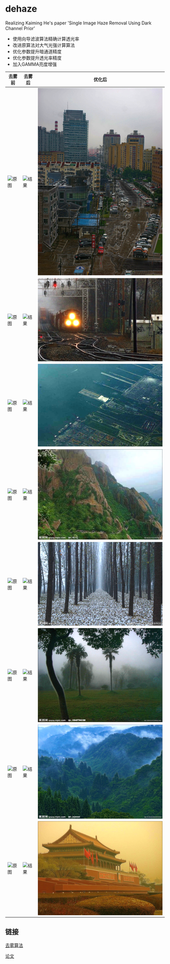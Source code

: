 # dehaze

Realizing Kaiming He's paper 'Single Image Haze Removal Using Dark Channel Prior'


- 使用向导滤波算法精确计算透光率
- 改进原算法对大气光强计算算法
- 优化参数提升暗通道精度
- 优化参数提升透光率精度
- 加入GAMMA亮度增强

去雾前 | 去雾后 | 优化后
------------- | ------------- | -------------
![原图](dehaze-python/image/haze.png)| ![结果](dehaze-python/result/haze.png)| ![优化](dehaze-python/result02/haze.png)
![原图](dehaze-python/image/haze_02.png)| ![结果](dehaze-python/result/haze_02.png)| ![优化](dehaze-python/result02/haze_02.png)
![原图](dehaze-python/image/haze_03.png)| ![结果](dehaze-python/result/haze_03.png)| ![优化](dehaze-python/result02/haze_03.png)
![原图](dehaze-python/image/haze_04.jpg)| ![结果](dehaze-python/result/haze_04.jpg)| ![优化](dehaze-python/result02/haze_04.jpg)
![原图](dehaze-python/image/haze_05.png)| ![结果](dehaze-python/result/haze_05.png)| ![优化](dehaze-python/result02/haze_05.png)
![原图](dehaze-python/image/haze_06.png)| ![结果](dehaze-python/result/haze_06.png)| ![优化](dehaze-python/result02/haze_06.png)
![原图](dehaze-python/image/haze_08.png)| ![结果](dehaze-python/result/haze_08.png)| ![优化](dehaze-python/result02/haze_08.png)
![原图](dehaze-python/image/haze_15.png)| ![结果](dehaze-python/result/haze_15.png)| ![优化](dehaze-python/result02/haze_15.png)


## 链接
[去雾算法](https://github.com/anhenghuang/dehaze/  "去雾算法")

[论文](http://mmlab.ie.cuhk.edu.hk/archive/2011/Haze.pdf  "论文")
